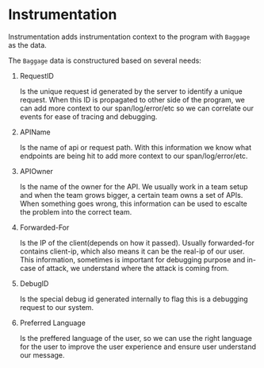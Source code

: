 # Instrumentation

Instrumentation adds instrumentation context to the program with `Baggage` as the data.

The `Baggage` data is constructured based on several needs:

1. RequestID

    Is the unique request id generated by the server to identify a unique request. When this ID is propagated to other side of the program, we can add more context to our span/log/error/etc so we can correlate our events for ease of tracing and debugging.

1. APIName

    Is the name of api or request path. With this information we know what endpoints are being hit to add more context to our span/log/error/etc.

1. APIOwner

    Is the name of the owner for the API. We usually work in a team setup and when the team grows bigger, a certain team owns a set of APIs. When something goes wrong, this information can be used to escalte the problem into the correct team.

1. Forwarded-For

    Is the IP of the client(depends on how it passed). Usually forwarded-for contains client-ip, which also means it can be the real-ip of our user. This information, sometimes is important for debugging purpose and in-case of attack, we understand where the attack is coming from.

1. DebugID

    Is the special debug id generated internally to flag this is a debugging request to our system.

1. Preferred Language

    Is the preffered language of the user, so we can use the right language for the user to improve the user experience and ensure user understand our message.
